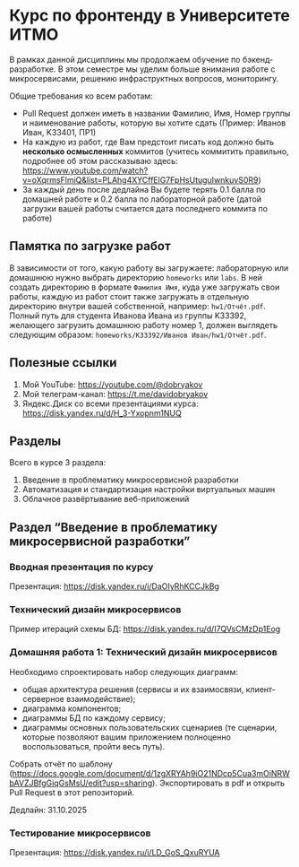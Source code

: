 # Курс по фронтенду в Университете ИТМО

В рамках данной дисциплины мы продолжаем обучение по бэкенд-разработке. В этом семестре мы уделим больше внимания работе с микросервисами, решению инфраструктных вопросов, мониторингу.

Общие требования ко всем работам:

- Pull Request должен иметь в названии Фамилию, Имя, Номер группы и наименование работы, которую вы хотите сдать (Пример: Иванов Иван, K33401, ПР1)
- На каждую из работ, где Вам предстоит писать код должно быть **несколько осмысленных** коммитов (учитесь коммитить правильно, подробнее об этом рассказываю здесь: https://www.youtube.com/watch?v=oXqrmsFlmiQ&list=PLAhg4XYCffElG7FpHsUtuguIwnkuvS0R9)
- За каждый день после дедлайна Вы будете терять 0.1 балла по домашней работе и 0.2 балла по лабораторной работе (датой загрузки вашей работы считается дата последнего коммита по работе)

## Памятка по загрузке работ

В зависимости от того, какую работу вы загружаете: лабораторную или домашнюю нужно выбрать директорию `homeworks` или `labs`. В ней создать директорию в формате `Фамилия Имя`, куда уже загружать свои работы, каждую из работ стоит также загружать в отдельную директорию внутри вашей собственной, например: `hw1/Отчёт.pdf`. Полный путь для студента Иванова Ивана из группы K33392, желающего загрузить домашнюю работу номер 1, должен выглядеть следующим образом: `homeworks/K33392/Иванов Иван/hw1/Отчёт.pdf`.

## Полезные ссылки

1. Мой YouTube: https://youtube.com/@dobryakov
2. Мой телеграм-канал: https://t.me/davidobryakov
3. Яндекс.Диск со всеми презентациями курса: https://disk.yandex.ru/d/H_3-Yxopnm1NUQ

## Разделы

Всего в курсе 3 раздела:

1. Введение в проблематику микросервисной разработки
2. Автоматизация и стандартизация настройки виртуальных машин 
3. Облачное развёртывание веб-приложений 

## Раздел “Введение в проблематику микросервисной разработки”

### Вводная презентация по курсу

Презентация: https://disk.yandex.ru/i/DaOIyRhKCCJkBg

### Технический дизайн микросервисов

Пример итераций схемы БД: https://disk.yandex.ru/d/I7QVsCMzDp1Eog

### Домашняя работа 1: Технический дизайн микросервисов

Необходимо спроектировать набор следующих диаграмм:

- общая архитектура решения (сервисы и их взаимосвязи, клиент-серверное взаимодействие);
- диаграмма компонентов;
- диаграммы БД по каждому сервису;
- диаграммы основных пользовательских сценариев (те сценарии, которые позволяют вашим приложением полноценно воспользоваться, пройти весь путь).

Собрать отчёт по шаблону (https://docs.google.com/document/d/1zgXRYAh9iO21NDcp5Cua3mOiNRWbAVZJBfgGiqGsMsU/edit?usp=sharing). Экспортировать в pdf и открыть Pull Request в этот репозиторий.

Дедлайн: 31.10.2025

### Тестирование микросервисов

Презентация: https://disk.yandex.ru/i/LD_GoS_QxuRYUA
